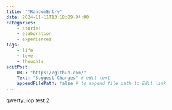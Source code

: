 ```yaml
---
title: "TRandomEntry"
date: 2024-11-11T13:18:09-04:00
categories: 
    - stories
    - elaboration
    - experiences
tags:
    - life
    - love
    - thoughts
editPost:
    URL: "https://github.com/"
    Text: "Suggest Changes" # edit text
    appendFilePath: false # to append file path to Edit link
---
```


qwertyuiop
test 2